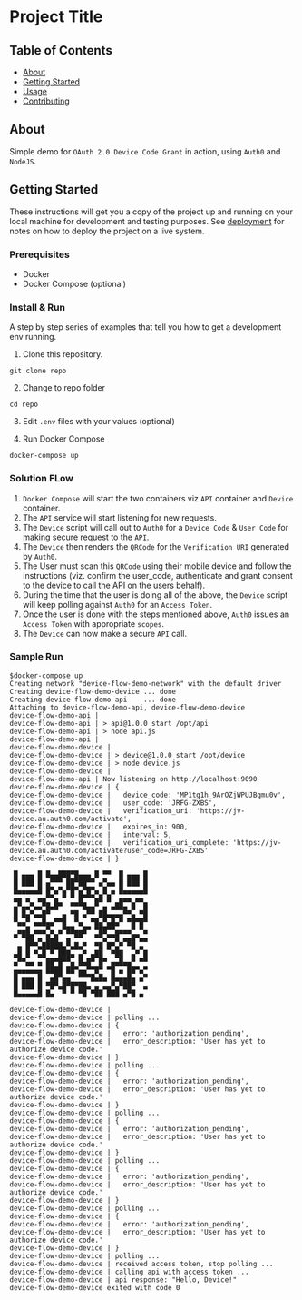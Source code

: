 # Project Title

## Table of Contents

- [About](#about)
- [Getting Started](#getting_started)
- [Usage](#usage)
- [Contributing](../CONTRIBUTING.md)

## About <a name = "about"></a>

Simple demo for `OAuth 2.0 Device Code Grant` in action, using `Auth0` and `NodeJS`.

## Getting Started <a name = "getting_started"></a>

These instructions will get you a copy of the project up and running on your local machine for development and testing purposes. See [deployment](#deployment) for notes on how to deploy the project on a live system.

### Prerequisites

- Docker
- Docker Compose (optional)

### Install & Run

A step by step series of examples that tell you how to get a development env running.

1. Clone this repository.

```
git clone repo
```

2. Change to repo folder

```
cd repo
```

3. Edit `.env` files with your values (optional)


4. Run Docker Compose

```
docker-compose up
```

### Solution FLow

1. `Docker Compose` will start the two containers viz `API` container and `Device` container.
2. The `API` service will start listening for new requests.
3. The `Device` script will call out to `Auth0` for a `Device Code`  & `User Code` for making secure request to the `API`.
4. The `Device` then renders the `QRCode` for the `Verification URI` generated by `Auth0`.
5. The User must scan this `QRCode` using their mobile device and follow the instructions 
   (viz. confirm the user_code, authenticate and grant consent to the device to call the API on the users behalf).
6. During the time that the user is doing all of the above, the `Device` script will keep polling against `Auth0` for an `Access Token`.
7. Once the user is done with the steps mentioned above, `Auth0` issues an `Access Token` with appropriate `scopes`.
8. The `Device` can now make a secure `API` call.

### Sample Run
```
$docker-compose up                  
Creating network "device-flow-demo-network" with the default driver
Creating device-flow-demo-device ... done
Creating device-flow-demo-api    ... done
Attaching to device-flow-demo-api, device-flow-demo-device
device-flow-demo-api | 
device-flow-demo-api | > api@1.0.0 start /opt/api
device-flow-demo-api | > node api.js
device-flow-demo-api | 
device-flow-demo-device | 
device-flow-demo-device | > device@1.0.0 start /opt/device
device-flow-demo-device | > node device.js
device-flow-demo-device | 
device-flow-demo-api | Now listening on http://localhost:9090
device-flow-demo-device | {
device-flow-demo-device |   device_code: 'MP1tg1h_9ArOZjWPUJBgmu0v',
device-flow-demo-device |   user_code: 'JRFG-ZXBS',
device-flow-demo-device |   verification_uri: 'https://jv-device.au.auth0.com/activate',
device-flow-demo-device |   expires_in: 900,
device-flow-demo-device |   interval: 5,
device-flow-demo-device |   verification_uri_complete: 'https://jv-device.au.auth0.com/activate?user_code=JRFG-ZXBS'
device-flow-demo-device | }

 █ ▄▄▄ █ █▄▄███▀█▄▄▄ █ ▀▀  █ ▄▄▄ █
 █ ███ █ ▄▀▀▀ ██▀██▀▀ ▄▀▄▄ █ ███ █
 █▄▄▄▄▄█ █▀▄▀▄▀█▀▄▀█▀▄ █ ▄ █▄▄▄▄▄█
 ▄▄ ▄  ▄▄▀▀▄ ▀ ▀ █▀▀▀▄█ █  ▄▄▄ ▄▄ 
 ▄▀▄▄▀▄▄▀█▄█▀  ▀▀▀█▄▄▀ ▄ ▄██▄ █  █
 █ █▄▀▄▄█▀   ▄ ▀█ ▄▀▀ ██▄▄▄▄▀▀▄ ▀█
 ▀▄▄▀ ▄▄█▄▄▀▀█  ▀▄  ▀█▄▀▄█▄▀ ▀█▀█▀
  ▄▄█ ▄▄▄▀▄ ▄▀██▄▄█▀ ▀██▀▀▄▄▄▄▀ ▀▄
 ▀ ▀██ ▄ █▄█  ▄ ▀▀   ▀▀▄▀▀█ ▄▄█▀▄▄
  ▄ █▀▀▄█████▄▀▄█▄▀  ▀█ █▀▄▀ ▀█ ▄ 
 ▄█ █ ▀▄█ ▀ ███▄ ▄▀ ▄██  ▀██  ▄▀ █
 ▄▀▀▄▄ ▄ ██▀█▀▀▄ █▄█▀ █▀ ▄▄█▄▄▀ ▀▀
 ▄▄▄▄▄▄▄ ████ ██▀▄▄▀▀█▀ ▀█ ▄ ██▀▄▀
 █ ▄▄▄ █  ▄█▀▄▄  ▀▀▀█▄█▄ █▄▄▄█▄ ▄▀
 █ ███ █ ▀█▀▄█▀█▀██▄ ▄ ▄▄▀▄▀██▀  ▄
 █▄▄▄▄▄█ █▄  ▀ ▀ ▀█ ▀██ ███ ▄▀█ ▄ 

device-flow-demo-device |                                                                       
device-flow-demo-device | polling ...
device-flow-demo-device | {
device-flow-demo-device |   error: 'authorization_pending',
device-flow-demo-device |   error_description: 'User has yet to authorize device code.'
device-flow-demo-device | }
device-flow-demo-device | polling ...
device-flow-demo-device | {
device-flow-demo-device |   error: 'authorization_pending',
device-flow-demo-device |   error_description: 'User has yet to authorize device code.'
device-flow-demo-device | }
device-flow-demo-device | polling ...
device-flow-demo-device | {
device-flow-demo-device |   error: 'authorization_pending',
device-flow-demo-device |   error_description: 'User has yet to authorize device code.'
device-flow-demo-device | }
device-flow-demo-device | polling ...
device-flow-demo-device | {
device-flow-demo-device |   error: 'authorization_pending',
device-flow-demo-device |   error_description: 'User has yet to authorize device code.'
device-flow-demo-device | }
device-flow-demo-device | polling ...
device-flow-demo-device | {
device-flow-demo-device |   error: 'authorization_pending',
device-flow-demo-device |   error_description: 'User has yet to authorize device code.'
device-flow-demo-device | }
device-flow-demo-device | polling ...
device-flow-demo-device | received access token, stop polling ...
device-flow-demo-device | calling api with access token ...
device-flow-demo-device | api response: "Hello, Device!"
device-flow-demo-device exited with code 0
```


